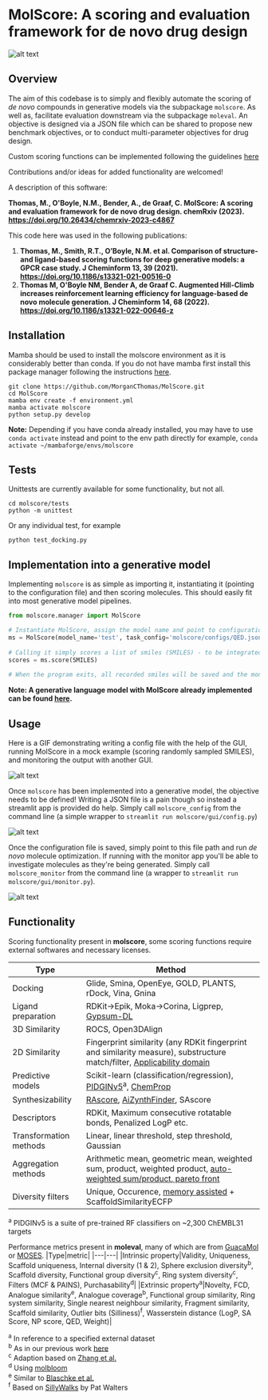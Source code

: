 # MolScore: A scoring and evaluation framework for de novo drug design
![alt text](https://github.com/MorganCThomas/MolScore/blob/v1.0/molscore/data/images/GraphAbv2.png?raw=True)
## Overview

The aim of this codebase is to simply and flexibly 
automate the scoring of *de novo* compounds in generative models via the subpackage `molscore`. As well as, facilitate evaluation downstream via the subpackage `moleval`. An objective is designed via a JSON file which can be shared to propose new benchmark objectives, or to conduct multi-parameter objectives for drug design.

Custom scoring functions can be implemented following the guidelines [here](https://github.com/MorganCThomas/MolScore/blob/main/molscore/scoring_functions/README.MD)

Contributions and/or ideas for added functionality are welcomed!

A description of this software:

**Thomas, M., O'Boyle, N.M., Bender, A., de Graaf, C. MolScore: A scoring and evaluation framework for de novo drug design. chemRxiv (2023). https://doi.org/10.26434/chemrxiv-2023-c4867**

This code here was used in the following publications:
1. **Thomas, M., Smith, R.T., O’Boyle, N.M. et al. Comparison of structure- and ligand-based scoring functions for deep generative models: a GPCR case study. J Cheminform 13, 39 (2021). https://doi.org/10.1186/s13321-021-00516-0**
2. **Thomas M, O'Boyle NM, Bender A, de Graaf C. Augmented Hill-Climb increases reinforcement learning efficiency for language-based de novo molecule generation. J Cheminform 14, 68 (2022).  https://doi.org/10.1186/s13321-022-00646-z**

## Installation
Mamba should be used to install the molscore environment as it is considerably better than conda. If you do not have mamba first install this package manager following the instructions [here](https://github.com/conda-forge/miniforge#mambaforge).
```
git clone https://github.com/MorganCThomas/MolScore.git
cd MolScore
mamba env create -f environment.yml
mamba activate molscore
python setup.py develop
```
**Note:** Depending if you have conda already installed, you may have to use `conda activate` instead and point to the env path directly for example, `conda activate ~/mambaforge/envs/molscore`

## Tests
Unittests are currently available for some functionality, but not all.
```
cd molscore/tests
python -m unittest
```

Or any individual test, for example
```
python test_docking.py
```
## Implementation into a generative model

Implementing `molscore` is as simple as importing it, instantiating it (pointing to the configuration file) and then scoring molecules. This should easily fit into most generative model pipelines.

```python
from molscore.manager import MolScore

# Instantiate MolScore, assign the model name and point to configuration file describing the objective
ms = MolScore(model_name='test', task_config='molscore/configs/QED.json')
              
# Calling it simply scores a list of smiles (SMILES) - to be integrated into a for loop during model optimization
scores = ms.score(SMILES)
    
# When the program exits, all recorded smiles will be saved and the monitor app (if selected) will be closed
```

**Note: A generative language model with MolScore already implemented can be found [here](https://github.com/MorganCThomas/SMILES-RNN).**

## Usage
Here is a GIF demonstrating writing a config file with the help of the GUI, running MolScore in a mock example (scoring randomly sampled SMILES), and monitoring the output with another GUI.

![alt text](https://github.com/MorganCThomas/MolScore/blob/v1.0/molscore/data/images/molscore_demo.gif)

Once `molscore` has been implemented into a generative model, the objective needs to be defined! Writing a JSON file is a pain though so instead a streamlit app is provided do help. Simply call `molscore_config` from the command line (a simple wrapper to `streamlit run molscore/gui/config.py`)

![alt text](https://github.com/MorganCThomas/MolScore/blob/v1.0/molscore/data/images/config_v1_albuterol.png?raw=True)

Once the configuration file is saved, simply point to this file path and run *de novo* molecule optimization. If running with the monitor app you'll be able to investigate molecules as they're being generated. Simply call `molscore_monitor` from the command line (a wrapper to `streamlit run molscore/gui/monitor.py`).

![alt text](https://github.com/MorganCThomas/MolScore/blob/v1.0/molscore/data/images/monitor_v1_5HT2A_main.png?raw=True)

## Functionality
Scoring functionality present in **molscore**, some scoring functions require external softwares and necessary licenses.  

|Type|Method|
|---|---|
|Docking|Glide, Smina, OpenEye, GOLD, PLANTS, rDock, Vina, Gnina|
|Ligand preparation|RDKit->Epik, Moka->Corina, Ligprep, [Gypsum-DL](https://jcheminf.biomedcentral.com/articles/10.1186/s13321-019-0358-3)|
|3D Similarity|ROCS, Open3DAlign|
|2D Similarity|Fingerprint similarity (any RDKit fingerprint and similarity measure), substructure match/filter, [Applicability domain](https://chemrxiv.org/engage/chemrxiv/article-details/625fc258bdc9c240d1dc12bb)|
|Predictive models|Scikit-learn (classification/regression), [PIDGINv5](https://zenodo.org/record/7547691#.ZCcLyo7MIhQ)<sup>a</sup>, [ChemProp](https://pubs.acs.org/doi/10.1021/acs.jcim.9b00237)|
|Synthesizability|[RAscore](https://pubs.rsc.org/en/content/articlelanding/2021/sc/d0sc05401a), [AiZynthFinder](https://jcheminf.biomedcentral.com/articles/10.1186/s13321-020-00472-1), SAscore|
|Descriptors|RDKit, Maximum consecutive rotatable bonds, Penalized LogP etc.|
|Transformation methods|Linear, linear threshold, step threshold, Gaussian|
|Aggregation methods|Arithmetic mean, geometric mean, weighted sum, product, weighted product, [auto-weighted sum/product, pareto front](https://jcheminf.biomedcentral.com/articles/10.1186/s13321-021-00561-9)|
|Diversity filters|Unique, Occurence, [memory assisted](https://github.com/tblaschke/reinvent-memory) + ScaffoldSimilarityECFP|

<sup>a</sup> PIDGINv5 is a suite of pre-trained RF classifiers on ~2,300 ChEMBL31 targets
  
Performance metrics present in **moleval**, many of which are from [GuacaMol](https://pubs.acs.org/doi/10.1021/acs.jcim.8b00839) or [MOSES](https://www.frontiersin.org/articles/10.3389/fphar.2020.565644/full). 
|Type|metric|
|---|---|
|Intrinsic property|Validity, Uniqueness, Scaffold uniqueness, Internal diversity (1 & 2), Sphere exclusion diversity<sup>b</sup>, Scaffold diversity, Functional group diversity<sup>c</sup>, Ring system diversity<sup>c</sup>, Filters (MCF & PAINS), Purchasability<sup>d</sup>|
|Extrinsic property<sup>a</sup>|Novelty, FCD, Analogue similarity<sup>e</sup>, Analogue coverage<sup>b</sup>, Functional group similarity, Ring system similarity, Single nearest neighbour similarity, Fragment similarity, Scaffold similarity, Outlier bits (Silliness)<sup>f</sup>, Wasserstein distance (LogP, SA Score, NP score, QED, Weight)|

<sup>a</sup> In reference to a specified external dataset  
<sup>b</sup> As in our previous work [here](https://jcheminf.biomedcentral.com/articles/10.1186/s13321-021-00516-0)  
<sup>c</sup> Adaption based on [Zhang et al.](https://pubs.acs.org/doi/10.1021/acs.jcim.0c01328)  
<sup>d</sup> Using [molbloom](https://github.com/whitead/molbloom)  
<sup>e</sup> Similar to [Blaschke et al.](https://jcheminf.biomedcentral.com/articles/10.1186/s13321-020-00473-0)  
<sup>f</sup> Based on [SillyWalks](https://github.com/PatWalters/silly_walks) by Pat Walters




